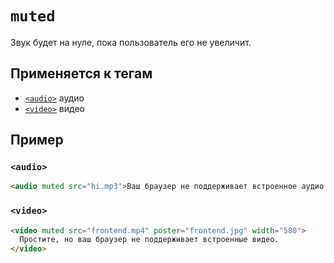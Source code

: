 # `muted`

Звук будет на нуле, пока пользователь его не увеличит.

## Применяется к тегам

- [`<audio>`](../Tags/audio.md) аудио
- [`<video>`](../Tags/video.md) видео

## Пример

### `<audio>`

```html
<audio muted src="hi.mp3">Ваш браузер не поддерживает встроенное аудио.</audio>
```

### `<video>`

```html
<video muted src="frontend.mp4" poster="frontend.jpg" width="580">
  Простите, но ваш браузер не поддерживает встроенные видео.
</video>
```
